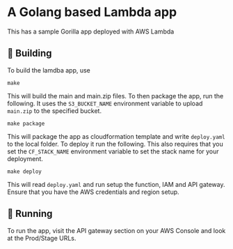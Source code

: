 # A Golang based Lambda app

This has a sample Gorilla app deployed with AWS Lambda

## 🔨 Building

To build the lamdba app, use

    make

This will build the main and main.zip files. To then package the app, run the following. It uses the `S3_BUCKET_NAME` environment variable to upload `main.zip` to the specified bucket.

    make package

This will package the app as cloudformation template and write `deploy.yaml` to the local folder. To deploy it run the following. This also requires that you set the `CF_STACK_NAME` environment variable to set the stack name for your deployment.

    make deploy

This will read `deploy.yaml` and run setup the function, IAM and API gateway. Ensure that you have the AWS credentials and region setup.

## 🚀 Running

To run the app, visit the API gateway section on your AWS Console and look at the Prod/Stage URLs. 